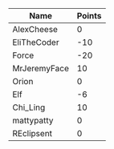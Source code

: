 | Name         | Points |
|--------------|--------|
| AlexCheese   | 0      |
| EliTheCoder  | -10    |
| Force        | -20    |
| MrJeremyFace | 10     |
| Orion        | 0      |
| Elf          | -6     |
| Chi_Ling     | 10     |
| mattypatty   | 0      |
| REclipsent   | 0      |
